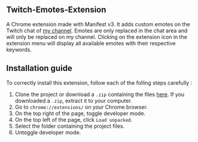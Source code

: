 ## Twitch-Emotes-Extension

A Chrome extension made with Manifest v3. It adds custom emotes on the Twitch chat of [my channel](https://www.twitch.tv/aruten_). Emotes are only replaced in the chat area and will only be replaced on my channel. Clicking on the extension icon in the extension menu will display all available emotes with their respective keywords. 

## Installation guide

To correctly install this extension, follow each of the folling steps carefully :
1. Clone the project or download a `.zip` containing the files [here](https://github.com/mmeyrat/Twitch-Emotes-Extension/releases/tag/v1.0). If you downloaded a `.zip`, extract it to your computer.
2. Go to `chrome://extensions/` on your Chrome browser.
3. On the top right of the page, toggle developer mode. 
4. On the top left of the page, click `Load unpacked`.
5. Select the folder containing the project files.
6. Untoggle developer mode.